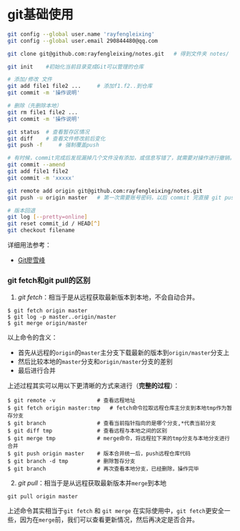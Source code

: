 # git基础使用

```sh
git config --global user.name 'rayfengleixing'
git config --global user.email 290844480@qq.com

git clone git@github.com:rayfengleixing/notes.git   # 得到文件夹 notes/ 

git init	#初始化当前目录变成Git可以管理的仓库

# 添加/修改 文件
git add file1 file2 ... 	# 添加f1.f2..到仓库
git commit -m '操作说明' 

# 删除（先删除本地）
git rm file1 file2 ...
git commit -m '操作说明'

git status 	# 查看暂存区情况
git diff	# 查看文件修改前后变化
git push -f		# 强制覆盖push  

# 有时候，commit完成后发现漏掉几个文件没有添加，或信息写错了，就需要对操作进行撤销。
git commit --amend
git add file1 file2
git commit -m 'xxxxx'

git remote add origin git@github.com:rayfengleixing/notes.git
git push -u origin master 	# 第一次需要账号密码，以后 commit 完直接 git push

# 版本回退
git log [--pretty=online]
git reset commit_id / HEAD[^]
git checkout filename
```

详细用法参考：

- [Git廖雪峰](https://www.liaoxuefeng.com/wiki/0013739516305929606dd18361248578c67b8067c8c017b000)

### **git fetch和git pull的区别**

1. *git fetch*：相当于是从远程获取最新版本到本地，不会自动合并。

```shell
$ git fetch origin master
$ git log -p master..origin/master
$ git merge origin/master
```

以上命令的含义：

- 首先从远程的`origin`的`master`主分支下载最新的版本到`origin/master`分支上
- 然后比较本地的`master`分支和`origin/master`分支的差别
- 最后进行合并

上述过程其实可以用以下更清晰的方式来进行（**完整的过程**）：

```shell
$ git remote -v				# 查看远程地址
$ git fetch origin master:tmp	# fetch命令拉取远程仓库主分支到本地tmp作为暂存分支
$ git branch				# 查看当前指针指向的是哪个分支,*代表当前分支
$ git diff tmp 				# 查看远程与本地之间的区别
$ git merge tmp				# merge命令，将远程拉下来的tmp分支与本地分支进行合并
$ git push origin master	# 版本合并统一后，push远程仓库代码
$ git branch -d tmp			# 删除暂存分支
$ git branch				# 再次查看本地分支，已经删除，操作完毕
```

2. *git pull*：相当于是从远程获取最新版本并`merge`到本地 

```shell
git pull origin master
```

上述命令其实相当于`git fetch` 和 `git merge`
在实际使用中，`git fetch`更安全一些，因为在`merge`前，我们可以查看更新情况，然后再决定是否合并。

